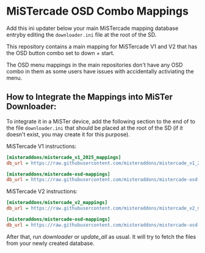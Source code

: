 # MiSTercade OSD Combo Mappings
Add this ini updater below your main MiSTercade mapping database entryby editing the `downloader.ini` file at the root of the SD.

This repository contains a main mapping for MiSTercade V1 and V2 that has the OSD button combo set to down + start.

The OSD menu mappings in the main repositories don't have any OSD combo in them as some users have issues with accidentally activiating the menu.

## How to Integrate the Mappings into MiSTer Downloader:
To integrate it in a MiSTer device, add the following section to the end of to the file `downloader.ini` that should be placed at the root of the SD (if it doesn't exist, you may create it for this purpose).

MiSTercade V1 instructions:
```ini
[misteraddons/mistercade_v1_2025_mappings]
db_url = https://raw.githubusercontent.com/misteraddons/mistercade_v1_2025_mappings/db/db.json.zip

[misteraddons/mistercade-osd-mappings]
db_url = https://raw.githubusercontent.com/misteraddons/mistercade-osd-mapping/db/db.json.zip
```

MiSTercade V2 instructions:
```ini
[misteraddons/mistercade_v2_mappings]
db_url = https://raw.githubusercontent.com/misteraddons/mistercade_v2_mappings/db/db.json.zip

[misteraddons/mistercade-osd-mappings]
db_url = https://raw.githubusercontent.com/misteraddons/mistercade-osd-mapping/db/db.json.zip
```
After that, run *downloader* or *update_all* as usual. It will try to fetch the files from your newly created database. 
